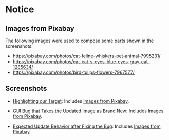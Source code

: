 # Notice

## Images from Pixabay

The following images were used to compose some parts shown in the screenshots:

- https://pixabay.com/photos/cat-feline-whiskers-pet-animal-7995231/
- https://pixabay.com/photos/cat-cat-s-eyes-blue-eyes-gray-cat-1285634/
- https://pixabay.com/photos/bird-tulips-flowers-7967577/

## Screenshots

- [Highlighting our Target](highlighting-our-target.png):
  Includes [Images from Pixabay](#images-from-pixabay).

- [GUI Bug that Takes the Updated Image as Brand New](gui-bug-that-takes-the-updated-image-as-brand-new.png):
  Includes [Images from Pixabay](#images-from-pixabay).

- [Expected Update Behavior after Fixing the Bug](expected-update-behavior-after-fixing-the-bug.png):
  Includes [Images from Pixabay](#images-from-pixabay).
